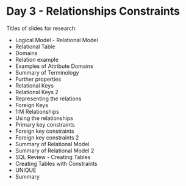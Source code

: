 # Day 3 - Relationships Constraints

Titles of slides for research:

* Logical Model - Relational Model
* Relational Table
* Domains
* Relation example
* Examples of Attribute Domains
* Summary of Terminology
* Further properties
* Relational Keys
* Relational Keys 2
* Representing the relations
* Foreign Keys
* 1:M Relationships
* Using the relationships
* Primary key constraints
* Foreign key constraints
* Foreign key constraints 2
* Summary of Relational Model&#x20;
* Summary of Relational Model 2
* SQL Review - Creating Tables
* Creating Tables with Constraints
* UNIQUE
* Summary
